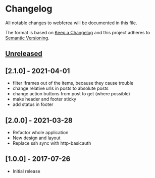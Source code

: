 # Changelog
All notable changes to webferea will be documented in this file.

The format is based on [Keep a Changelog](http://keepachangelog.com/en/1.0.0/)
and this project adheres to [Semantic Versioning](http://semver.org/spec/v2.0.0.html).

## [Unreleased]

## [2.1.0] - 2021-04-01

- filter iframes out of the items, because they cause trouble
- change relative urls in posts to absolute posts
- change action buttons from post to get (where possible)
- make header and footer sticky
- add status in footer

## [2.0.0] - 2021-03-28

- Refactor whole application
- New design and layout
- Replace ssh sync with http-basicauth

## [1.0.0] - 2017-07-26

- Initial release

[Unreleased]: https://github.com/CydNoxzed/webferea2/compare/v2.0.0...HEAD
